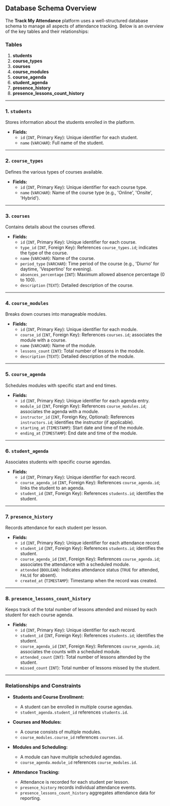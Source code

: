 ## Database Schema Overview

The **Track My Attendance** platform uses a well-structured database schema to manage all aspects of attendance tracking. Below is an overview of the key tables and their relationships:

### Tables

1. **students**
2. **course_types**
3. **courses**
4. **course_modules**
5. **course_agenda**
6. **student_agenda**
7. **presence_history**
8. **presence_lessons_count_history**

---

### 1. `students`

Stores information about the students enrolled in the platform.

- **Fields:**
  - `id` (`INT`, Primary Key): Unique identifier for each student.
  - `name` (`VARCHAR`): Full name of the student.

---

### 2. `course_types`

Defines the various types of courses available.

- **Fields:**
  - `id` (`INT`, Primary Key): Unique identifier for each course type.
  - `name` (`VARCHAR`): Name of the course type (e.g., 'Online', 'Onsite', 'Hybrid').

---

### 3. `courses`

Contains details about the courses offered.

- **Fields:**
  - `id` (`INT`, Primary Key): Unique identifier for each course.
  - `type_id` (`INT`, Foreign Key): References `course_types.id`; indicates the type of the course.
  - `name` (`VARCHAR`): Name of the course.
  - `period_type` (`VARCHAR`): Time period of the course (e.g., 'Diurno' for daytime, 'Vespertino' for evening).
  - `absences_percentage` (`INT`): Maximum allowed absence percentage (0 to 100).
  - `description` (`TEXT`): Detailed description of the course.

---

### 4. `course_modules`

Breaks down courses into manageable modules.

- **Fields:**
  - `id` (`INT`, Primary Key): Unique identifier for each module.
  - `course_id` (`INT`, Foreign Key): References `courses.id`; associates the module with a course.
  - `name` (`VARCHAR`): Name of the module.
  - `lessons_count` (`INT`): Total number of lessons in the module.
  - `description` (`TEXT`): Detailed description of the module.

---

### 5. `course_agenda`

Schedules modules with specific start and end times.

- **Fields:**
  - `id` (`INT`, Primary Key): Unique identifier for each agenda entry.
  - `module_id` (`INT`, Foreign Key): References `course_modules.id`; associates the agenda with a module.
  - `instructor_id` (`INT`, Foreign Key, Optional): References `instructors.id`; identifies the instructor (if applicable).
  - `starting_at` (`TIMESTAMP`): Start date and time of the module.
  - `ending_at` (`TIMESTAMP`): End date and time of the module.

---

### 6. `student_agenda`

Associates students with specific course agendas.

- **Fields:**
  - `id` (`INT`, Primary Key): Unique identifier for each record.
  - `course_agenda_id` (`INT`, Foreign Key): References `course_agenda.id`; links the student to an agenda.
  - `student_id` (`INT`, Foreign Key): References `students.id`; identifies the student.

---

### 7. `presence_history`

Records attendance for each student per lesson.

- **Fields:**
  - `id` (`INT`, Primary Key): Unique identifier for each attendance record.
  - `student_id` (`INT`, Foreign Key): References `students.id`; identifies the student.
  - `course_agenda_id` (`INT`, Foreign Key): References `course_agenda.id`; associates the attendance with a scheduled module.
  - `attended` (`BOOLEAN`): Indicates attendance status (`TRUE` for attended, `FALSE` for absent).
  - `created_at` (`TIMESTAMP`): Timestamp when the record was created.

---

### 8. `presence_lessons_count_history`

Keeps track of the total number of lessons attended and missed by each student for each course agenda.

- **Fields:**
  - `id` (`INT`, Primary Key): Unique identifier for each record.
  - `student_id` (`INT`, Foreign Key): References `students.id`; identifies the student.
  - `course_agenda_id` (`INT`, Foreign Key): References `course_agenda.id`; associates the counts with a scheduled module.
  - `attended_count` (`INT`): Total number of lessons attended by the student.
  - `missed_count` (`INT`): Total number of lessons missed by the student.

---

### Relationships and Constraints

- **Students and Course Enrollment:**
  - A student can be enrolled in multiple course agendas.
  - `student_agenda.student_id` references `students.id`.

- **Courses and Modules:**
  - A course consists of multiple modules.
  - `course_modules.course_id` references `courses.id`.

- **Modules and Scheduling:**
  - A module can have multiple scheduled agendas.
  - `course_agenda.module_id` references `course_modules.id`.

- **Attendance Tracking:**
  - Attendance is recorded for each student per lesson.
  - `presence_history` records individual attendance events.
  - `presence_lessons_count_history` aggregates attendance data for reporting.
